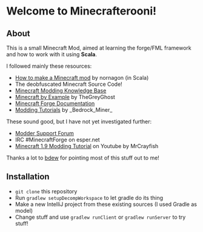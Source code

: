 # Welcome to Minecrafterooni!

## About

This is a small Minecraft Mod, aimed at learning the forge/FML framework and how to work with it using **Scala**.

I followed mainly these resources:
* [How to make a Minecraft mod](https://gist.github.com/nornagon/f9ae87c01740db0518b7) by nornagon (in Scala)
* The deobfuscated Minecraft Source Code!
* [Minecraft Modding Knowledge Base](http://modwiki.temporal-reality.com/mw/index.php/Main_Page)
* [Minecraft by Example](https://github.com/TheGreyGhost/MinecraftByExample) by TheGreyGhost
* [Minecraft Forge Documentation](https://mcforge.readthedocs.io/en/latest/)
* [Modding Tutorials](http://bedrockminer.jimdo.com/modding-tutorials/) by \_Bedrock\_Miner\_

These sound good, but I have not yet investigated further:
* [Modder Support Forum](http://www.minecraftforge.net/forum/index.php/board,73.0.html)
* IRC #MinecraftForge on esper.net
* [Minecraft 1.9 Modding Tutorial](https://www.youtube.com/playlist?list=PLy11IosblXIH-OIKa5yYs-KEA2LCohV8g) on Youtube by MrCrayfish

Thanks a lot to [bdew](https://github.com/bdew) for pointing most of this stuff out to me!

## Installation

* `git clone` this repository
* Run `gradlew setupDecompWorkspace` to let gradle do its thing
* Make a new IntelliJ project from these existing sources (I used Gradle as model)
* Change stuff and use `gradlew runClient` or `gradlew runServer` to try stuff!


